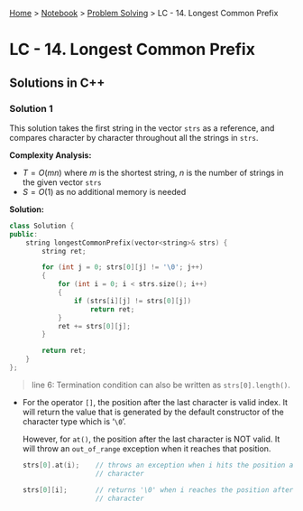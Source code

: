 <a href="../../">Home</a> > <a href="../notebook">Notebook</a> > <a href="./">Problem Solving</a> > LC - 14. Longest Common Prefix

# LC - 14. Longest Common Prefix



## Solutions in C++

### Solution 1

This solution takes the first string in the vector `strs` as a reference, and compares character by character throughout all the strings in `strs`.

**Complexity Analysis:**

*  $T = O(mn)$ where $m$ is the shortest string, $n$ is the number of strings in the given vector `strs` 
*  $S = O(1)$ as no additional memory is needed

**Solution:**

```cpp
class Solution {
public:
    string longestCommonPrefix(vector<string>& strs) {
        string ret;

        for (int j = 0; strs[0][j] != '\0'; j++) 
        {
            for (int i = 0; i < strs.size(); i++)
            {
                if (strs[i][j] != strs[0][j])
                    return ret;
            }
            ret += strs[0][j];
        }

        return ret;
    }
};
```

> line 6: Termination condition can also be written as `strs[0].length()`. 

* For the operator `[]`, the position after the last character is valid index. It will return the value that is generated by the default constructor of the character type which is ‘`\0`’.

  However, for `at()`, the position after the last character is NOT valid. It will throw an `out_of_range` exception when it reaches that position.

  ```cpp
  strs[0].at(i);    // throws an exception when i hits the position after the last 
                    // character
  
  strs[0][i];       // returns '\0' when i reaches the position after the last
                    // character
  ```
